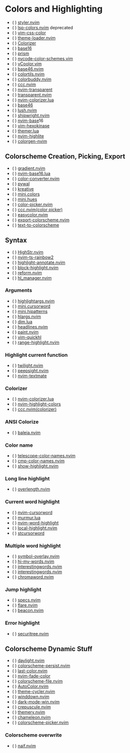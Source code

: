 # Colors and Highlighting

* ( ) [styler.nvim](https://github.com/folke/styler.nvim)  
* ( ) [lsp-colors.nvim](https://github.com/folke/lsp-colors.nvim) deprecated
* ( ) [vim-css-color](https://github.com/ap/vim-css-color)
* ( ) [theme-loader.nvim](https://github.com/rafi/theme-loader.nvim)
* ( ) [Colorizer](https://github.com/chrisbra/Colorizer)
* ( ) [base16](https://github.com/chriskempson/base16-vim.git)
* ( ) [prism](https://github.com/chadcat7/prism)
* ( ) [nvcode-color-schemes.vim](https://github.com/ChristianChiarulli/nvcode-color-schemes.vim)
* ( ) [vCoolor.vim](https://github.com/KabbAmine/vCoolor.vim)
* ( ) [base46.nvim](https://github.com/jayden-chan/base46.nvim)
* ( ) [colortils.nvim](https://github.com/max397574/colortils.nvim)
* ( ) [colorbuddy.nvim](https://github.com/tjdevries/colorbuddy.nvim)
* ( ) [ccc.nvim](https://github.com/uga-rosa/ccc.nvim)
* ( ) [nvim-transparent](https://github.com/xiyaowong/nvim-transparent)
* ( ) [transparent.nvim](https://github.com/xiyaowong/transparent.nvim)
* ( ) [nvim-colorizer.lua](https://github.com/NvChad/nvim-colorizer.lua)
* ( ) [base46](https://github.com/NvChad/base46.git)
* ( ) [lush.nvim](https://github.com/rktjmp/lush.nvim)
* ( ) [shipwright.nvim](https://github.com/rktjmp/shipwright.nvim)
* ( ) [nvim-base](https://github.com/RRethy/nvim-base)16
* ( ) [vim-hexokinase](https://github.com/rrethy/vim-hexokinase)
* ( ) [themer.lua](https://github.com/themercorp/themer.lua)
* ( ) [nvim-highlite](https://github.com/Iron-E/nvim-highlite)
* ( ) [colorgen-nvim](https://github.com/ChristianChiarulli/colorgen-nvim)

## Colorscheme Creation, Picking, Export

* ( ) [gradient.nvim](https://github.com/oleksiiluchnikov/gradient.nvim)
* ( ) [nvim-base16.lua](https://github.com/norcalli/nvim-base16.lua)
* ( ) [color-converter.nvim](https://github.com/NTBBloodbath/color-converter.nvim)
* ( ) [pywal](https://github.com/dylanaraps/pywal)
* ( ) [kreative](https://github.com/katawful/kreative)
* ( ) [mini.colors](https://github.com/echasnovski/mini.colors)
* ( ) [mini.hues](https://github.com/echasnovski/mini.hues)
* ( ) [color-picker.nvim](https://github.com/ziontee113/color-picker.nvim)
* ( ) [ccc.nvim(color picker)](https://github.com/uga-rosa/ccc.nvim)
* ( ) [easycolor.nvim](https://github.com/neph-iap/easycolor.nvim)
* ( ) [export-colorscheme.nvim](https://github.com/jpe90/export-colorscheme.nvim)
* ( ) [text-to-colorscheme](https://github.com/svermeulen/text-to-colorscheme)

## Syntax

* ( ) [HighStr.nvim](https://github.com/Pocco81/HighStr.nvim)
* ( ) [nvim-ts-rainbow2](https://github.com/HiPhish/nvim-ts-rainbow2)
* ( ) [highlight-annotate.nvim](https://github.com/ivyl/highlight-annotate.nvim)
* ( ) [block-highlight.nvim](https://github.com/ccbiozhaw/block-highlight.nvim)
* ( ) [reform.nvim](https://github.com/JosefLitos/reform.nvim)
* ( ) [hl_manager.nvim](https://github.com/JoseConseco/hl_manager.nvim)

### Arguments

* ( ) [highlightargs.nvim](https://github.com/nvim-jo/highlightargs.nvim)
* ( ) [mini.cursorword](https://github.com/echasnovski/mini.cursorword)
* ( ) [mini.hipatterns](https://github.com/echasnovski/mini.hipatterns)
* ( ) [hlargs.nvim](https://github.com/m-demare/hlargs.nvim)
* ( ) [dim.lua](https://github.com/narutoxy/dim.lua)
* ( ) [headlines.nvim](https://github.com/lukas-reineke/headlines.nvim)
* ( ) [paint.nvim](https://github.com/folke/paint.nvim)
* ( ) [vim-quickhl](https://github.com/t9md/vim-quickhl)
* ( ) [range-highlight.nvim](https://github.com/winston0410/range-highlight.nvim)

### Highlight current function

* ( ) [twilight.nvim](https://github.com/folke/twilight.nvim)
* ( ) [peepsight.nvim](https://github.com/koenverburg/peepsight.nvim)
* ( ) [nvim-textmate](https://github.com/icedman/nvim-textmate)

### Colorizer

* ( ) [nvim-colorizer.lua](https://github.com/norcalli/nvim-colorizer.lua)
* ( ) [nvim-highlight-colors](https://github.com/brenoprata10/nvim-highlight-colors)
* ( ) [ccc.nvim(colorizer)](https://github.com/uga-rosa/ccc.nvim)

### ANSI Colorize

* ( ) [baleia.nvim](https://github.com/m00qek/baleia.nvim)

### Color name

* ( ) [telescope-color-names.nvim](https://github.com/nat-418/telescope-color-names.nvim)
* ( ) [cmp-color-names.nvim](https://github.com/nat-418/cmp-color-names.nvim)
* ( ) [show-highlight.nvim](https://github.com/dam9000/show-highlight.nvim)

### Long line highlight

* ( ) [overlength.nvim](https://github.com/lcheylus/overlength.nvim)

### Current word highlight

* ( ) [nvim-cursorword](https://github.com/xiyaowong/nvim-cursorword)
* ( ) [murmur.lua](https://github.com/nyngwang/murmur.lua)
* ( ) [nvim-word-highlight](https://github.com/elfenpiff/nvim-word-highlight)
* ( ) [local-highlight.nvim](https://github.com/tzachar/local-highlight.nvim)
* ( ) [stcursorword](https://github.com/sontungexpt/stcursorword)

### Multiple word highlight

* ( ) [symbol-overlay.nvim](https://github.com/hek14/symbol-overlay.nvim)
* ( ) [hi-my-words.nvim](https://github.com/dvoytik/hi-my-words.nvim)
* ( ) [interestingwords.nvim](https://github.com/Mr-LLLLL/interestingwords.nvim)
* ( ) [interestingwords.nvim](https://github.com/leisiji/interestingwords.nvim)
* ( ) [chromaword.nvim](https://github.com/IsaacTay/chromaword.nvim)

### Jump highlight

* ( ) [specs.nvim](https://github.com/edluffy/specs.nvim)
* ( ) [flare.nvim](https://github.com/stonelasley/flare.nvim)
* ( ) [beacon.nvim](https://github.com/rainbowhxch/beacon.nvim)

### Error highlight

* ( ) [securitree.nvim](https://github.com/GeekMasher/securitree.nvim)

## Colorscheme Dynamic Stuff

* ( ) [daylight.nvim](https://github.com/NTBBloodbath/daylight.nvim)
* ( ) [colorscheme-persist.nvim](https://github.com/propet/colorscheme-persist.nvim)
* ( ) [last-color.nvim](https://github.com/raddari/last-color.nvim)
* ( ) [nvim-fade-color](https://github.com/ksk0/nvim-fade-color)
* ( ) [colorscheme-file.nvim](https://github.com/eriedaberrie/colorscheme-file.nvim)
* ( ) [AutoColor.nvim](https://github.com/AdrianETP/AutoColor.nvim)
* ( ) [theme-cycler.nvim](https://github.com/lrangell/theme-cycler.nvim)
* ( ) [winddown.nvim](https://github.com/ZenLian/winddown.nvim)
* ( ) [dark-mode-win.nvim](https://github.com/ollbx/dark-mode-win.nvim)
* ( ) [crepuscule.nvim](https://github.com/duboisf/crepuscule.nvim)
* ( ) [themery.nvim](https://github.com/zaldih/themery.nvim)
* ( ) [chameleon.nvim](https://github.com/dimitriosvalodimos/chameleon.nvim)
* ( ) [colorscheme-picker.nvim](https://github.com/runih/colorscheme-picker.nvim)

### Colorscheme overwrite

* ( ) [naif.nvim](https://github.com/mvllow/naif.nvim)


